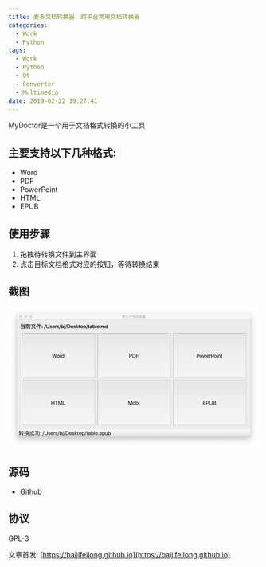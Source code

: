 ```yaml
---
title: 麦多文档转换器，跨平台常用文档转换器
categories:
  - Work
  - Python
tags:
  - Work
  - Python
  - Qt
  - Converter
  - Multimedia
date: 2019-02-22 19:27:41
---
```


MyDoctor是一个用于文档格式转换的小工具

## 主要支持以下几种格式:

- Word
- PDF
- PowerPoint
- HTML
- EPUB

## 使用步骤

1. 拖拽待转换文件到主界面
2. 点击目标文档格式对应的按钮，等待转换结束

<!--more-->

## 截图

![主界面](https://raw.githubusercontent.com/baijifeilong/resources/master/mydoctor/app.png)

## 源码

- [Github](https://github.com/baijifeilong/my-doctor)

## 协议

GPL-3

文章首发: [https://baijifeilong.github.io](https://baijifeilong.github.io)
